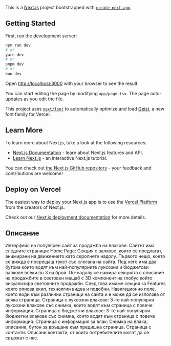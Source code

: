 This is a [Next.js](https://nextjs.org) project bootstrapped with [
`create-next-app`](https://nextjs.org/docs/app/api-reference/cli/create-next-app).

## Getting Started

First, run the development server:

```bash
npm run dev
# or
yarn dev
# or
pnpm dev
# or
bun dev
```

Open [http://localhost:3000](http://localhost:3000) with your browser to see the result.

You can start editing the page by modifying `app/page.tsx`. The page auto-updates as you edit the file.

This project uses [`next/font`](https://nextjs.org/docs/app/building-your-application/optimizing/fonts) to automatically
optimize and load [Geist](https://vercel.com/font), a new font family for Vercel.

## Learn More

To learn more about Next.js, take a look at the following resources:

- [Next.js Documentation](https://nextjs.org/docs) - learn about Next.js features and API.
- [Learn Next.js](https://nextjs.org/learn) - an interactive Next.js tutorial.

You can check out [the Next.js GitHub repository](https://github.com/vercel/next.js) - your feedback and contributions
are welcome!

## Deploy on Vercel

The easiest way to deploy your Next.js app is to use
the [Vercel Platform](https://vercel.com/new?utm_medium=default-template&filter=next.js&utm_source=create-next-app&utm_campaign=create-next-app-readme)
from the creators of Next.js.

Check out our [Next.js deployment documentation](https://nextjs.org/docs/app/building-your-application/deploying) for
more details.

## Описание

Интерфейс на популярен сайт за продажба на влакове. Сайтът има следните страници:
Home Page: Секция с валкове, които се предлагат, анимирани на движението като скролнете надолу.
Първото нещо, което се вижда е посрещащ текст със слогана на сайта.
Под него има два бутона които водят към най-популярните луксозни и бюджетови валкове всеки по 3 на брой.
По-надолу се намира секцията с описание на продажбите в световен мащаб с 3D компонент на глобус който визуализира
световните продажби.
След това имаме секция за Features която описва екип, технолгии видеа и подобни.
Навигационно поле, което води към различни страници на сайта и е може да се използва от всяка страница.
Страница с луксозни влакове: 3-те най-популярни луксозни влакове със снимка, които водят към страница с повече
информация.
Страница с бюджетни влакове: 3-те най-популярни бюджетни влакове със снимка, които водят към страница с повече
информация.
Страница с информация за влак: Снимка на влака, описание, бутон за връщане към предишна страница.
Страница с контакти: Описани контакти, от които потребителите могат да се свържат с нас.